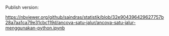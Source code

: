 Publish version:

<https://nbviewer.org/github/saindras/statistik/blob/32e904396429627757b28a7aa1ca79e31cbc119d/ancova-satu-jalur/ancova-satu-jalur-menggunakan-python.ipynb>
